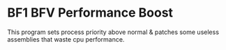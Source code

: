 # BF1 BFV Performance Boost
 This program sets process priority above normal & patches some useless assemblies that waste cpu performance.
